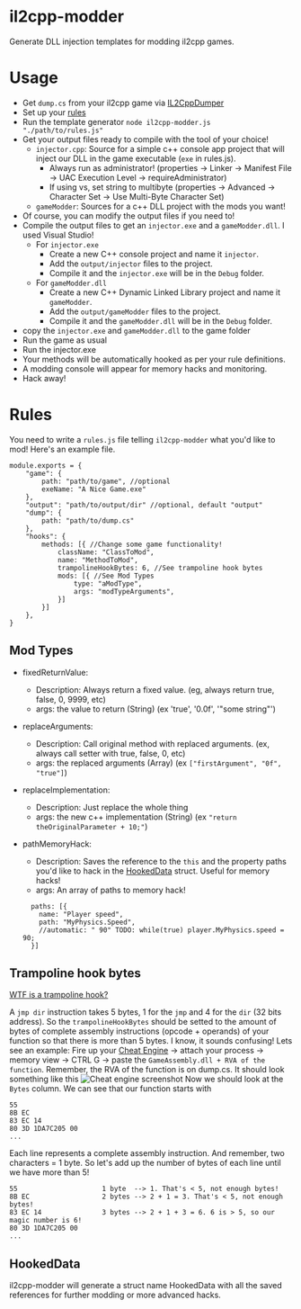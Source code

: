 # il2cpp-modder
Generate DLL injection templates for modding il2cpp games.

# Usage

- Get `dump.cs` from your il2cpp game via [IL2CppDumper](https://github.com/perfare/il2cppdumper)
- Set up your [rules](#rules)
- Run the template generator `node il2cpp-modder.js "./path/to/rules.js"`
- Get your output files ready to compile with the tool of your choice! 
	- `injector.cpp`: Source for a simple c++ console app project that will inject our DLL in the game executable (`exe` in rules.js). 
		- Always run as administrator! (properties -> Linker -> Manifest File -> UAC Execution Level -> requireAdministrator)
		- If using vs, set string to multibyte (properties -> Advanced -> Character Set -> Use Multi-Byte Character Set)
	- `gameModder`: Sources for a c++ DLL project with the mods you want!
- Of course, you can modify the output files if you need to!
- Compile the output files to get an `injector.exe` and a `gameModder.dll`. I used Visual Studio!
  - For `injector.exe`
    - Create a new C++ console project and name it `injector`.
    - Add the `output/injector` files to the project. 
    - Compile it and the `injector.exe` will be in the `Debug` folder.
  - For `gameModder.dll`
    - Create a new C++ Dynamic Linked Library project and name it `gameModder`.
    - Add the `output/gameModder` files to the project. 
    - Compile it and the `gameModder.dll` will be in the `Debug` folder.
- copy the `injector.exe` and `gameModder.dll` to the game folder
- Run the game as usual
- Run the injector.exe
- Your methods will be automatically hooked as per your rule definitions.
- A modding console will appear for memory hacks and monitoring. 
- Hack away!

# Rules
You need to write a `rules.js` file telling `il2cpp-modder` what you'd like to mod! Here's an example file.
```
module.exports = {
	"game": {
		path: "path/to/game", //optional
		exeName: "A Nice Game.exe"
	},
	"output": "path/to/output/dir" //optional, default "output"
	"dump": { 
		path: "path/to/dump.cs"
	},
	"hooks": {
		methods: [{ //Change some game functionality!
			className: "ClassToMod",
			name: "MethodToMod",
			trampolineHookBytes: 6, //See trampoline hook bytes
			mods: [{ //See Mod Types
				type: "aModType", 
				args: "modTypeArguments",
			}]
		}]
	},
}
```
## Mod Types

- fixedReturnValue: 
	- Description: Always return a fixed value. (eg, always return true, false, 0, 9999, etc)
	- args: the value to return (String) (ex 'true', '0.0f', '"some string"')

- replaceArguments:
 	- Description: Call original method with replaced arguments. (ex, always call setter with true, false, 0, etc)
 	- args: the replaced arguments (Array) (ex `["firstArgument", "0f", "true"]`)

- replaceImplementation:
	- Description: Just replace the whole thing
	- args: the new c++ implementation (String) (ex `"return theOriginalParameter + 10;"`)

- pathMemoryHack:
  - Description: Saves the reference to the `this` and the property paths you'd like to hack in the [HookedData](#hooked-data) struct. Useful for memory hacks!
  - args: An array of paths to memory hack!
  ```
    paths: [{ 
      name: "Player speed",
      path: "MyPhysics.Speed",
      //automatic: " 90" TODO: while(true) player.MyPhysics.speed = 90;
    }]
  ```

## Trampoline hook bytes
[WTF is a trampoline hook?](https://stackoverflow.com/a/9336549)

A `jmp dir` instruction takes 5 bytes, 1 for the `jmp` and 4 for the `dir` (32 bits address).
So the `trampolineHookBytes` should be setted to the amount of bytes of complete assembly instructions (opcode + operands) of your function so that there is more than 5 bytes.
I know, it sounds confusing! Lets see an example:
Fire up your [Cheat Engine](https://www.cheatengine.org/downloads.php) -> attach your process -> memory view -> CTRL G -> paste the `GameAssembly.dll + RVA of the function`. Remember, the RVA of the function is on dump.cs.
It should look something like this
![Cheat engine screenshot](https://i.imgur.com/ho5aAuw.png)
Now we should look at the `Bytes` column. We can see that our function starts with
```
55
8B EC
83 EC 14
80 3D 1DA7C205 00
...
```
Each line represents a complete assembly instruction. And remember, two characters = 1 byte. 
So let's add up the number of bytes of each line until we have more than 5!
```
55                     1 byte  --> 1. That's < 5, not enough bytes!
8B EC                  2 bytes --> 2 + 1 = 3. That's < 5, not enough bytes!
83 EC 14               3 bytes --> 2 + 1 + 3 = 6. 6 is > 5, so our magic number is 6!
80 3D 1DA7C205 00
...
```

## HookedData
il2cpp-modder will generate a struct name HookedData with all the saved references for further modding or more advanced hacks.